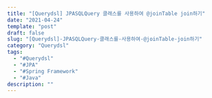 ```yaml
---
title: "[Querydsl] JPASQLQuery 클래스를 사용하여 @joinTable join하기"
date: "2021-04-24"
template: "post"
draft: false
slug: "[Querydsl]-JPASQLQuery-클래스를-사용하여-@joinTable-join하기"
category: "Querydsl"
tags:
  - "#Querydsl"
  - "#JPA"
  - "#Spring Framework"
  - "#Java"
description: ""
---
```

